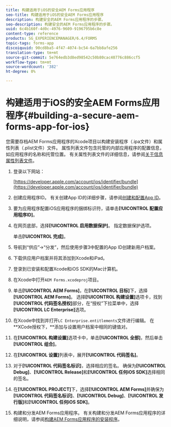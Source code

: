 ```yaml
---
title: 构建适用于iOS的安全AEM Forms应用程序
seo-title: 构建适用于iOS的安全AEM Forms应用程序
description: 构建安全的AEM Forms应用程序的步骤。
seo-description: 构建安全的AEM Forms应用程序的步骤。
uuid: 6c4b160f-4d0c-4976-9609-9196795b6c8e
content-type: reference
products: SG_EXPERIENCEMANAGER/6.4/FORMS
topic-tags: forms-app
discoiquuid: 90cd8ba5-4f47-4074-bc54-6a7bb8afe256
translation-type: tm+mt
source-git-commit: 5e764edb3d8ed98542c50b80cac40776c886ccf5
workflow-type: tm+mt
source-wordcount: '382'
ht-degree: 0%

---
```



# 构建适用于iOS的安全AEM Forms应用程序{#building-a-secure-aem-forms-app-for-ios}

您需要存档AEM Forms应用程序的Xcode项目以构建安装程序（.ipa文件）和属性列表（.plist文件）文件。 属性列表文件包含托管的内部应用程序的配置信息，如应用程序的名称和托管位置。 有关属性列表文件的详细信息，请参阅[关于信息属性列表文件](https://developer.apple.com/library/ios/#documentation/general/Reference/InfoPlistKeyReference/Articles/AboutInformationPropertyListFiles.html)。

1. 登录以下网站：

   [https://developer.apple.com/account/ios/identifier/bundle](https://developer.apple.com/account/ios/identifier/bundle)

1. 创建应用程序ID。 有关创建App ID的详细步骤，请参阅[创建和配置App ID](https://developer.apple.com/library/ios/documentation/IDEs/Conceptual/AppDistributionGuide/MaintainingProfiles/MaintainingProfiles.html)。
1. 要为应用程序配置iOS应用程序的捆绑标识符，请单击&#x200B;**[!UICONTROL 配置应用程序ID]**。
1. 在网页底部，选择&#x200B;**[!UICONTROL 启用数据保护]**。 指定数据保护选项。

   单击&#x200B;**[!UICONTROL 完成]**。

1. 导航到“供应”->“分发”，然后使用步骤3中配置的App ID创建新用户档案。
1. 下载供应用户档案并将其添加到Xcode和iPad。
1. 登录到已安装和配置Xcode和iOS SDK的Mac计算机。
1. 在Xcode中打开`AEM Forms.xcodeproj`项目。
1. 单击&#x200B;**[!UICONTROL AEM Forms]**，在&#x200B;**[!UICONTROL 目标]**&#x200B;下，选择&#x200B;**[!UICONTROL AEM Forms]**。 选择&#x200B;**[!UICONTROL 构建设置]**&#x200B;选项卡，找到&#x200B;**[!UICONTROL 代码签名授权]**&#x200B;部分，在“授权”下拉菜单中，选择&#x200B;**[!UICONTROL LC Enterprise]**&#x200B;选项。
1. 在Xcode中找到并打开`LC Enterprise.entitlements`文件进行编辑。 在**XCode授权下，**添加与设置用户档案中相同的键值对。
1. 在&#x200B;**[!UICONTROL 构建设置]**&#x200B;选项卡中，单击&#x200B;**[!UICONTROL 全部]**，然后单击&#x200B;**[!UICONTROL 组合]**。
1. 在&#x200B;**[!UICONTROL 设置]**&#x200B;列表中，展开&#x200B;**[!UICONTROL 代码签名]**。
1. 对于&#x200B;**[!UICONTROL 代码签名标识]**，选择相应的签名。 确保为&#x200B;**[!UICONTROL Debug]**、**[!UICONTROL Release]**&#x200B;和&#x200B;**[!UICONTROL 任何iOS SDK]**&#x200B;选择相同的签名。
1. 在&#x200B;**[!UICONTROL PROJECT]**&#x200B;下，选择&#x200B;**[!UICONTROL AEM Forms]**&#x200B;并确保为&#x200B;**[!UICONTROL 代码签名标识]**、**[!UICONTROL Debug]**、**[!UICONTROL 发行版]**&#x200B;和&#x200B;**[!UICONTROL 任何iOS SDK]**。
1. 构建和分发AEM Forms应用程序。 有关构建和分发AEM Forms应用程序的详细说明，请参阅[构建AEM Forms应用程序的安装程序](setup-xcode-project-build-installer.md#build-the-installer-for-the-mobile-workspace-app)。
